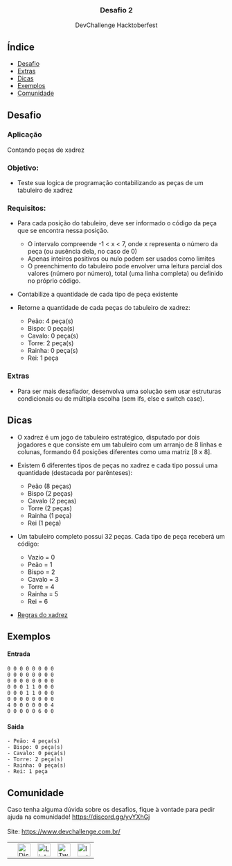 <br />
<p align="center">
  
  <h3 align="center">Desafio 2</h3>

  <p align="center">
   DevChallenge Hacktoberfest
  </p>

## Índice

- [Desafio](#desafio)
- [Extras](#extras)
- [Dicas](#dicas)
- [Exemplos](#exemplos)
- [Comunidade](#comunidade)

## Desafio 

### Aplicação
Contando peças de xadrez

### Objetivo: 
- Teste sua logica de programação contabilizando as peças de um tabuleiro de xadrez

### Requisitos:
- Para cada posição do tabuleiro, deve ser informado o código da peça que se encontra nessa posição. 
    - O intervalo compreende -1 < x < 7, onde x representa o número da peça (ou ausência dela, no caso de 0)
    - Apenas inteiros positivos ou nulo podem ser usados como limites
    - O preenchimento do tabuleiro pode envolver uma leitura parcial dos valores (número por número), total (uma linha completa) ou definido no próprio código.
- Contabilize a quantidade de cada tipo de peça existente
- Retorne a quantidade de cada peças do tabuleiro de xadrez:

    - Peão: 4 peça(s)
    - Bispo: 0 peça(s)
    - Cavalo: 0 peça(s)
    - Torre: 2 peça(s)
    - Rainha: 0 peça(s)
    - Rei: 1 peça

### Extras
- Para ser mais desafiador, desenvolva uma solução sem usar estruturas condicionais ou de múltipla escolha (sem ifs, else e switch case).


## Dicas
- O xadrez é um jogo de tabuleiro estratégico, disputado por dois jogadores e que consiste em um tabuleiro com um arranjo de 8 linhas e colunas, formando 64 posições diferentes como uma matriz [8 x 8].
- Existem 6 diferentes tipos de peças no xadrez e cada tipo possui uma quantidade (destacada por parênteses):

    - Peão (8 peças)
    - Bispo (2 peças)
    - Cavalo (2 peças)
    - Torre (2 peças)
    - Rainha (1 peça)
    - Rei (1 peça)
    
- Um tabuleiro completo possui 32 peças. Cada tipo de peça receberá um código:
    - Vazio  = 0
    - Peão   = 1
    - Bispo  = 2
    - Cavalo = 3
    - Torre  = 4
    - Rainha = 5
    - Rei    = 6

- [Regras do xadrez](https://www.megajogos.com.br/xadrez-online/regras)

## Exemplos

#### Entrada

    0 0 0 0 0 0 0 0
    0 0 0 0 0 0 0 0
    0 0 0 0 0 0 0 0
    0 0 0 1 1 0 0 0
    0 0 0 1 1 0 0 0
    0 0 0 0 0 0 0 0
    4 0 0 0 0 0 0 4
    0 0 0 0 0 6 0 0

#### Saida

    - Peão: 4 peça(s)
    - Bispo: 0 peça(s)
    - Cavalo: 0 peça(s)
    - Torre: 2 peça(s)
    - Rainha: 0 peça(s)
    - Rei: 1 peça



## Comunidade
Caso tenha alguma dúvida sobre os desafios, fique à vontade para pedir ajuda na comunidade! https://discord.gg/yvYXhGj <br>
<br>
Site: https://www.devchallenge.com.br/ <br>

<table style="border-color:transparent">
    <th>
        <td><a href="https://discord.gg/yvYXhGj"><img src="https://cdn3.iconfinder.com/data/icons/discord/64/discord_20-512.png" width="30px" height="30px" alt="Discord">      </a></td>
    <td><a href="https://www.linkedin.com/company/devchallenge/"><img src="https://image.flaticon.com/icons/svg/1384/1384014.svg" width="30px" height="30px"                alt="Linkedin"></a></td>
    <td><a href="https://twitter.com/dev_challenge"><img src="https://cdn3.iconfinder.com/data/icons/picons-social/57/43-twitter-512.png" width="30px" height="30px"        alt="Twitter"></a</td>
    <td><a href="https://www.instagram.com/devchallenge/"><img src="https://cdn4.iconfinder.com/data/icons/picons-social/57/38-instagram-3-512.png" width="30px"            height="30px" alt="Instagram"></a></td>
    </th>
</table>

